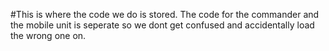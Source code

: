 #This is where the code we do is stored. 
The code for the commander and the mobile unit is seperate so we dont get confused and accidentally load the wrong one on.